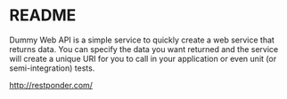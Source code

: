 # README #

Dummy Web API is a simple service to quickly create a web service that returns data. You can specify the data you want returned and the service will create a unique URI for you to call in your application or even unit (or semi-integration) tests.

http://restponder.com/
